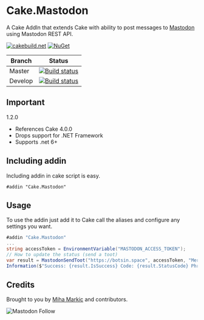 ﻿# Cake.Mastodon

A Cake AddIn that extends Cake with ability to post messages to [Mastodon](https://joinmastodon.org/) using Mastodon REST API.

[![cakebuild.net](https://img.shields.io/badge/WWW-cakebuild.net-blue.svg)](http://cakebuild.net/)
[![NuGet](https://img.shields.io/nuget/v/Cake.Mastodon.svg)](https://www.nuget.org/packages/Cake.Mastodon)

|Branch|Status|
|------|------|
|Master|[![Build status](https://ci.appveyor.com/api/projects/status/github/cake-contrib/Cake.Mastodon?branch=master&svg=true)](https://ci.appveyor.com/project/cakecontrib/cake-mastodon)|
|Develop|[![Build status](https://ci.appveyor.com/api/projects/status/github/cake-contrib/Cake.Mastodon?branch=develop&svg=true)](https://ci.appveyor.com/project/cakecontrib/cake-mastodon)|

## Important

1.2.0 
* References Cake 4.0.0
* Drops support for .NET Framework
* Supports .net 6+

## Including addin
Including addin in cake script is easy.
```
#addin "Cake.Mastodon"
```
## Usage

To use the addin just add it to Cake call the aliases and configure any settings you want.

```csharp
#addin "Cake.Mastodon"
...
string accessToken = EnvironmentVariable("MASTODON_ACCESS_TOKEN");
// How to update the status (send a toot)
var result = MastodonSendToot("https://botsin.space", accessToken, "Merely testing three", "I1");
Information($"Success: {result.IsSuccess} Code: {result.StatusCode} Phrase: {result.ReasonPhrase} Body: {result.Body}");
```

## Credits

Brought to you by [Miha Markic](https://github.com/MihaMarkic) and contributors. 

![Mastodon Follow](https://img.shields.io/mastodon/follow/001030236)